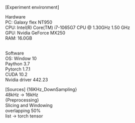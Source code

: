[Experiment environment] <br>

Hardware <br>
PC: Galaxy flex NT950 <br>
CPU: Intel(R) Core(TM) i7-1065G7 CPU @ 1.30GHz   1.50 GHz <br>
GPU: Nvidia GeForce MX250 <br>
RAM: 16.0GB <br> <br>

Software <br>
OS: Window    10 <br>
Paython       3.7 <br>
Pytorch       1.7.1 <br>
CUDA          10.2 <br>
Nvidia driver 442.23 <br>

[Sources]
{16KHz_DownSampling} <br>
48kHz -> 16kHz
<br>
{Preprocessing} <br>
Slicing and Windowing <br>
overlapping 50% <br>
list -> torch tensor <br>
